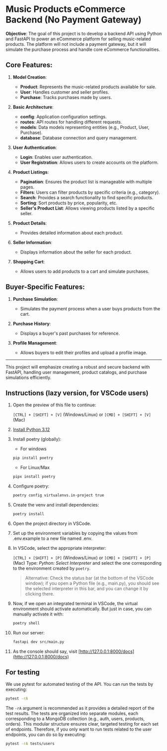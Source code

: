 # Music Products eCommerce Backend (No Payment Gateway)

**Objective**: The goal of this project is to develop a backend API using Python and FastAPI to power an eCommerce platform for selling music-related products. The platform will not include a payment gateway, but it will simulate the purchase process and handle core eCommerce functionalities.

## Core Features:
1. **Model Creation**:
   - **Product**: Represents the music-related products available for sale.
   - **User**: Handles customer and seller profiles.
   - **Purchase**: Tracks purchases made by users.

2. **Basic Architecture**:
   - **config**: Application configuration settings.
   - **routes**: API routes for handling different requests.
   - **models**: Data models representing entities (e.g., Product, User, Purchase).
   - **database**: Database connection and query management.

3. **User Authentication**:
   - **Login**: Enables user authentication.
   - **User Registration**: Allows users to create accounts on the platform.

4. **Product Listings**:
   - **Pagination**: Ensures the product list is manageable with multiple pages.
   - **Filters**: Users can filter products by specific criteria (e.g., category).
   - **Search**: Provides a search functionality to find specific products.
   - **Sorting**: Sort products by price, popularity, etc.
   - **Seller's Product List**: Allows viewing products listed by a specific seller.

5. **Product Details**:
   - Provides detailed information about each product.

6. **Seller Information**:
   - Displays information about the seller for each product.

7. **Shopping Cart**:
   - Allows users to add products to a cart and simulate purchases.

## Buyer-Specific Features:
1. **Purchase Simulation**:
   - Simulates the payment process when a user buys products from the cart.

2. **Purchase History**:
   - Displays a buyer's past purchases for reference.

3. **Profile Management**:
   - Allows buyers to edit their profiles and upload a profile image.

---

This project will emphasize creating a robust and secure backend with FastAPI, handling user management, product catalogs, and purchase simulations efficiently.

## Instructions (lazy version, for VSCode users)
1. Open the preview of this file to continue:

   `[CTRL] + [SHIFT] + [V]` (Windows/Linux) or `[CMD] + [SHIFT] + [V]` (Mac)
1. [Install Python 3.12]((https://www.python.org/downloads/))
1. Install poetry (globally):
    - For windows
   ```bash
   pip install poetry
   ```
    - For Linux/Max
   ```bash
   pipx install poetry
   ```

1. Configure poetry:
   ```bash
   poetry config virtualenvs.in-project true
   ```
1. Create the venv and install dependencies:
   ```bash
   poetry install
   ```
1. Open the project directory in VSCode.
1. Set up the environment variables by copying the values from .env.example to a new file named .env.
1. In VSCode, select the appropriate interpreter:

   `[CTRL] + [SHIFT] + [P]` (Windows/Linux) or `[CMD] + [SHIFT] + [P]` (Mac) 
   Type: _Python: Select Interpreter_ and select the one corresponding to the environment created by `poetry`.
   >Alternative: Check the status bar (at the bottom of the VSCode window); if you open a Python file (e.g., main.py), you should see the selected interpreter in this bar, and you can change it by clicking there.
1. Now, if we open an integrated terminal in VSCode, the virtual environment should activate automatically. But just in case, you can manually activate it with:
   ```bash
   poetry shell
   ```
1. Run our server:
   ```bash
   fastapi dev src/main.py
   ```
1. As the console should say, visit [http://127.0.0.1:8000/docs](http://127.0.0.1:8000/docs)

## For testing
We use pytest for automated testing of the API. You can run the tests by executing:
```bash
pytest -rA
```
The `-rA` argument is recommended as it provides a detailed report of the test results. The tests are organized into separate modules, each corresponding to a MongoDB collection (e.g., auth, users, products, orders). This modular structure ensures clear, targeted testing for each set of endpoints. Therefore, if you only want to run tests related to the user endpoints, you can do so by executing:
```bash
pytest -rA tests/users
```

